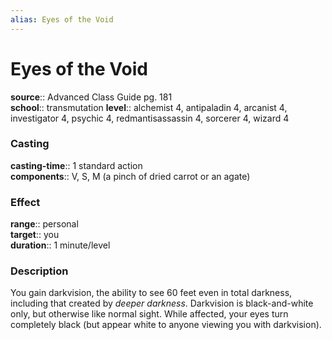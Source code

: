 ```yaml
---
alias: Eyes of the Void
---
```


# Eyes of the Void 

**source**:: Advanced Class Guide pg. 181  
**school**:: transmutation
**level**:: alchemist 4, antipaladin 4, arcanist 4, investigator 4, psychic 4, redmantisassassin 4, sorcerer 4, wizard 4

### Casting 

**casting-time**:: 1 standard action  
**components**:: V, S, M (a pinch of dried carrot or an agate)

### Effect 

**range**:: personal  
**target**:: you  
**duration**:: 1 minute/level

### Description 

You gain darkvision, the ability to see 60 feet even in total darkness, including that created by *deeper darkness*. Darkvision is black-and-white only, but otherwise like normal sight. While affected, your eyes turn completely black (but appear white to anyone viewing you with darkvision).
